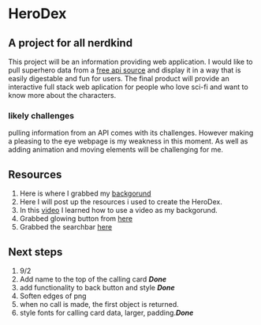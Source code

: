 # HeroDex
## A project for all nerdkind
This project will be an information providing web application. I would like to pull superhero data from a [free api source](https://superheroapi.com/try-now.html) and display it in a way that is easily digestable and fun for users. The final product will provide an interactive full stack web aplication for people who love sci-fi and want to know more about the characters.
### likely challenges
pulling information from an API comes with its challenges. However making a pleasing to the eye webpage is my weakness in this moment. As well as adding animation and moving elements will be challenging for me.
## Resources
1. Here is where I grabbed my [backgorund](https://pixabay.com/videos/tunnel-futuristic-scifi-sci-fi-27438/)
2. Here I will post up the resources i used to create the HeroDex.
3. In this [video](https://www.youtube.com/watch?v=znqUwx0b0HI) I learned how to use a video as my backgorund.
4. Grabbed glowing button from [here](https://codepen.io/Ks145/pen/MWGxbYr)
5. Grabbed the searchbar [here](https://freefrontend.com/css-search-boxes/)
## Next steps
1. 9/2 
2. Add name to the top of the calling card ***Done***
3. add functionality to back button and style ***Done***
4. Soften edges of png
5. when no call is made, the first object is returned.
6. style fonts for calling card data, larger, padding.***Done***

